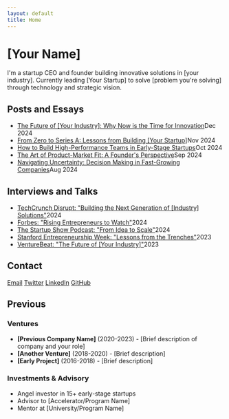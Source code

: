 ```yaml
---
layout: default
title: Home
---
```


# [Your Name]

I'm a startup CEO and founder building innovative solutions in [your industry]. Currently leading [Your Startup] to solve [problem you're solving] through technology and strategic vision.

<div class="section">

## Posts and Essays

<ul class="entry-list">
<li><a href="#" class="entry-title">The Future of [Your Industry]: Why Now is the Time for Innovation</a><span class="entry-date">Dec 2024</span></li>
<li><a href="#" class="entry-title">From Zero to Series A: Lessons from Building [Your Startup]</a><span class="entry-date">Nov 2024</span></li>
<li><a href="#" class="entry-title">How to Build High-Performance Teams in Early-Stage Startups</a><span class="entry-date">Oct 2024</span></li>
<li><a href="#" class="entry-title">The Art of Product-Market Fit: A Founder's Perspective</a><span class="entry-date">Sep 2024</span></li>
<li><a href="#" class="entry-title">Navigating Uncertainty: Decision Making in Fast-Growing Companies</a><span class="entry-date">Aug 2024</span></li>
</ul>

</div>

<div class="section">

## Interviews and Talks

<ul class="entry-list">
<li><a href="#" class="entry-title">TechCrunch Disrupt: "Building the Next Generation of [Industry] Solutions"</a><span class="entry-date">2024</span></li>
<li><a href="#" class="entry-title">Forbes: "Rising Entrepreneurs to Watch"</a><span class="entry-date">2024</span></li>
<li><a href="#" class="entry-title">The Startup Show Podcast: "From Idea to Scale"</a><span class="entry-date">2024</span></li>
<li><a href="#" class="entry-title">Stanford Entrepreneurship Week: "Lessons from the Trenches"</a><span class="entry-date">2023</span></li>
<li><a href="#" class="entry-title">VentureBeat: "The Future of [Your Industry]"</a><span class="entry-date">2023</span></li>
</ul>

</div>

<div class="section">

## Contact

<div class="contact-links">
<a href="mailto:[your.email@startup.com]">Email</a>
<a href="https://twitter.com/[yourusername]">Twitter</a>
<a href="https://linkedin.com/in/[yourusername]">LinkedIn</a>
<a href="https://github.com/[yourusername]">GitHub</a>
</div>

</div>

<div class="section">

## Previous

<div class="subsection">

### Ventures
- **[Previous Company Name]** (2020-2023) - [Brief description of company and your role]
- **[Another Venture]** (2018-2020) - [Brief description]
- **[Early Project]** (2016-2018) - [Brief description]

### Investments & Advisory
- Angel investor in 15+ early-stage startups
- Advisor to [Accelerator/Program Name]
- Mentor at [University/Program Name]

</div>

</div>